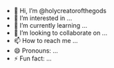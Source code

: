 - 👋 Hi, I’m @holycreatorofthegods
- 👀 I’m interested in ...
- 🌱 I’m currently learning ...
- 💞️ I’m looking to collaborate on ...
- 📫 How to reach me ...
- 😄 Pronouns: ...
- ⚡ Fun fact: ...

<!---
holycreatorofthegods/holycreatorofthegods is a ✨ special ✨ repository because its `README.md` (this file) appears on your GitHub profile.
You can click the Preview link to take a look at your changes.
--->
